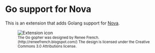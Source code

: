 # Go support for Nova

This is an extension that adds Golang support for [Nova](https://nova.app).

<figure>
<img src="https://raw.githubusercontent.com/maku693/go-nova/main/icon.png" alt="Extension icon">
<figcaption><small>The Go gopher was designed by Renee French. (http://reneefrench.blogspot.com/)
The design is licensed under the Creative Commons 3.0 Attributions license.</small></figcaption>
</figure>

